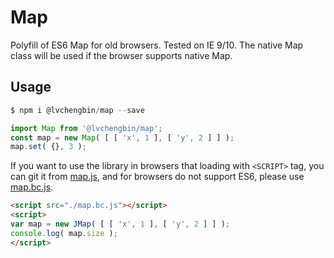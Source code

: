 # Map

Polyfill of ES6 Map for old browsers. Tested on IE 9/10. The native Map class will be used if the browser supports native Map.

## Usage

```js
$ npm i @lvchengbin/map --save
```

```js
import Map from '@lvchengbin/map';
const map = new Map( [ [ 'x', 1 ], [ 'y', 2 ] ] );
map.set( {}, 3 );
```
If you want to use the library in browsers that loading with `<SCRIPT>` tag, you can git it from [map.js](https://raw.githubusercontent.com/LvChengbin/map/master/dist/map.js), and for browsers do not support ES6, please use [map.bc.js](https://raw.githubusercontent.com/LvChengbin/map/master/dist/map.bc.js).

```html
<script src="./map.bc.js"></script>
<script>
var map = new JMap( [ [ 'x', 1 ], [ 'y', 2 ] ] );
console.log( map.size );
</script>
```
